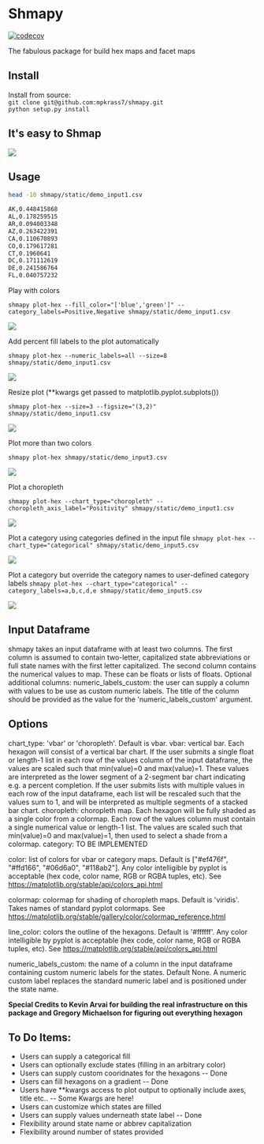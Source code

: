 
# Shmapy
[![codecov](https://codecov.io/gh/mpkrass7/shmapy/branch/main/graph/badge.svg?token=CEZPWV1NIR)](https://codecov.io/gh/mpkrass7/shmapy)

The fabulous package for build hex maps and facet maps

## Install

Install from source:  
`git clone git@github.com:mpkrass7/shmapy.git`  
`python setup.py install` 

## It's easy to Shmap
![](./shmapy/img/shmapy_easy_choropleth.gif)

## Usage

```bash
head -10 shmapy/static/demo_input1.csv

AK,0.448415868
AL,0.178259515
AR,0.094003348
AZ,0.263422391
CA,0.110670893
CO,0.179617281
CT,0.1960641
DC,0.171112619
DE,0.241586764
FL,0.040757232
```

Play with colors

`shmapy plot-hex --fill_color="['blue','green']" --category_labels=Positive,Negative shmapy/static/demo_input1.csv`

![](./shmapy/img/hex_out_demo1.png)

Add percent fill labels to the plot automatically

`shmapy plot-hex --numeric_labels=all --size=8 shmapy/static/demo_input1.csv`

![](./shmapy/img/hex_out_demo1_label.png)

Resize plot (**kwargs get passed to matplotlib.pyplot.subplots())

`shmapy plot-hex --size=3 --figsize="(3,2)" shmapy/static/demo_input1.csv`

![](./shmapy/img/hex_out_demo1_resize.png)

Plot more than two colors

`shmapy plot-hex shmapy/static/demo_input3.csv`

![](./shmapy/img/hex_out_demo3.png)

Plot a choropleth

`shmapy plot-hex --chart_type="choropleth" --choropleth_axis_label="Positivity" shmapy/static/demo_input1.csv`


![](./shmapy/img/hex_out_demo1_choropleth.png)

Plot a category using categories defined in the input file
`shmapy plot-hex --chart_type="categorical" shmapy/static/demo_input5.csv`

![](./shmapy/img/hex_out_demo5.png)

Plot a category but override the category names to user-defined category labels
`shmapy plot-hex --chart_type="categorical" --category_labels=a,b,c,d,e shmapy/static/demo_input5.csv`

![](./shmapy/img/hex_out_demo5_override.png)


## Input Dataframe

shmapy takes an input dataframe with at least two columns. The first column is
assumed to contain two-letter, capitalized state abbreviations or full state 
names with the first letter capitalized. The second column contains the numerical
values to map. These can be floats or lists of floats.
Optional additional columns:
numeric_labels_custom: the user can supply a column with values to be use as
custom numeric labels. The title of the column should be provided as the value for
the 'numeric_labels_custom' argument. 

## Options

chart_type: 'vbar' or 'choropleth'. Default is vbar.
  vbar: vertical bar. Each hexagon will consist of a vertical bar chart. If the
user submits a single float or length-1 list in each row of the values column
of the input dataframe, the values are scaled such that  min(value)=0 and 
max(value)=1. These values are interpreted as the lower segment of a 
2-segment bar chart indicating e.g. a percent completion. If the user submits
lists with multiple values in each row of the input dataframe, each list will
be rescaled such that the values sum to 1, and will be interpreted as multiple
segments of a stacked bar chart.
  choropleth: choropleth map. Each hexagon will be fully shaded as a single
color from a colormap. Each row of the values column must contain a single
numerical value or length-1 list. The values are scaled such that min(value)=0
and max(value)=1, then used to select a shade from a colormap.
  category: TO BE IMPLEMENTED

color: list of colors for vbar or category maps. Default is ["#ef476f", "#ffd166", 
"#06d6a0", "#118ab2"]. Any color intelligible by pyplot is acceptable (hex code, 
color name, RGB or RGBA tuples, etc). See 
https://matplotlib.org/stable/api/colors_api.html
 
colormap: colormap for shading of choropleth maps. Default is 'viridis'. Takes 
names of standard pyplot colormaps. See 
https://matplotlib.org/stable/gallery/color/colormap_reference.html

line_color: colors the outline of the hexagons. Default is '#ffffff'. Any color 
intelligible by pyplot is acceptable (hex code, color name, RGB or RGBA tuples, 
etc). See https://matplotlib.org/stable/api/colors_api.html 

numeric_labels_custom: the name of a column in the input dataframe containing
custom numeric labels for the states. Default None. A numeric custom label replaces
the standard numeric label and is positioned under the state name.


**Special Credits to Kevin Arvai for building the real infrastructure on this package and Gregory Michaelson for figuring out everything hexagon**

## To Do Items:
- Users can supply a categorical fill
- Users can optionally exclude states (filling in an arbitrary color)
- Users can supply custom cooridnates for the hexagons -- Done
- Users can fill hexagons on a gradient -- Done
- Users have **kwargs access to plot output to optionally include axes, title etc.. -- Some Kwargs are here!
- Users can customize which states are filled
- Users can supply values underneath state label -- Done
- Flexibility around state name or abbrev capitalization
- Flexibility around number of states provided
